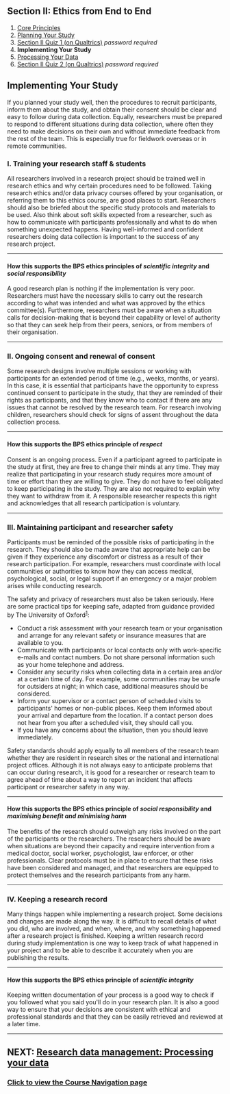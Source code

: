 ## Section II: Ethics from End to End

1. [Core Principles](endto.md)
2. [Planning Your Study](endto-before.md)
3. [Section II Quiz 1 (on Qualtrics)](https://oxfordeducation.eu.qualtrics.com/jfe/form/SV_6DPYZYDwcKEhuWV) *password required*
4. **Implementing Your Study**
5. [Processing Your Data](endto-after.md)
6. [Section II Quiz 2 (on Qualtrics)](https://oxfordeducation.eu.qualtrics.com/jfe/form/SV_6hy3n0uxR65TyV7) *password required*

## Implementing Your Study

If you planned your study well, then the procedures to recruit participants, inform them about the study, and obtain their consent should be clear and easy to follow during data collection. Equally, researchers must be prepared to respond to different situations during data collection, where often they need to make decisions on their own and without immediate feedback from the rest of the team. This is especially true for fieldwork overseas or in remote communities. 

### **I. Training your research staff & students**

All researchers involved in a research project should be trained well in research ethics and why certain procedures need to be followed. Taking research ethics and/or data privacy courses offered by your organisation, or referring them to this ethics course, are good places to start. Researchers should also be briefed about the specific study protocols and materials to be used. Also think about soft skills expected from a researcher, such as how to communicate with participants professionally and what to do when something unexpected happens. Having well-informed and confident researchers doing data collection is important to the success of any research project.

* * *
#### How this supports the BPS ethics principles of _scientific integrity_ and _social responsibility_
A good research plan is nothing if the implementation is very poor. Researchers must have the necessary skills to carry out the research according to what was intended and what was approved by the ethics committee(s). Furthermore, researchers must be aware when a situation calls for decision-making that is beyond their capability or level of authority so that they can seek help from their peers, seniors, or from members of their organisation.
* * *

### **II. Ongoing consent and renewal of consent**

Some research designs involve multiple sessions or working with participants for an extended period of time (e.g., weeks, months, or years). In this case, it is essential that participants have the opportunity to express continued consent to participate in the study, that they are reminded of their rights as participants, and that they know who to contact if there are any issues that cannot be resolved by the research team. For research involving children, researchers should check for signs of assent throughout the data collection process.

* * *
#### How this supports the BPS ethics principle of _respect_
Consent is an ongoing process. Even if a participant agreed to participate in the study at first, they are free to change their minds at any time. They may realize that participating in your research study requires more amount of time or effort than they are willing to give. They do not have to feel obligated to keep participating in the study. They are also not required to explain why they want to withdraw from it. A responsible researcher respects this right and acknowledges that all research participation is voluntary.
* * *

### **III. Maintaining participant and researcher safety**

Participants must be reminded of the possible risks of participating in the research. They should also be made aware that appropriate help can be given if they experience any discomfort or distress as a result of their research participation. For example, researchers must coordinate with local communities or authorities to know how they can access medical, psychological, social, or legal support if an emergency or a major problem arises while conducting research.

The safety and privacy of researchers must also be taken seriously. Here are some practical tips for keeping safe, adapted from guidance provided by The University of Oxford<sup>[1](https://researchsupport.admin.ox.ac.uk/files/bpg01researchersafetypdf)</sup>:

- Conduct a risk assessment with your research team or your organisation and arrange for any relevant safety or insurance measures that are available to you.
- Communicate with participants or local contacts only with work-specific e-mails and contact numbers. Do not share personal information such as your home telephone and address.
- Consider any security risks when collecting data in a certain area and/or at a certain time of day. For example, some communities may be unsafe for outsiders at night; in which case, additional measures should be considered.
- Inform your supervisor or a contact person of scheduled visits to participants' homes or non-public places. Keep them informed about your arrival and departure from the location. If a contact person does not hear from you after a scheduled visit, they should call you.
- If you have any concerns about the situation, then you should leave immediately.

Safety standards should apply equally to all members of the research team whether they are resident in research sites or the national and international project offices. Although it is not always easy to anticipate problems that can occur during research, it is good for a researcher or research team to agree ahead of time about a way to report an incident that affects participant or researcher safety in any way.

* * *
#### How this supports the BPS ethics principle of _social responsibility_ and _maximising benefit and minimising harm_
The benefits of the research should outweigh any risks involved on the part of the participants or the researchers. The researchers should be aware when situations are beyond their capacity and require intervention from a medical doctor, social worker, psychologist, law enforcer, or other professionals. Clear protocols must be in place to ensure that these risks have been considered and managed, and that researchers are equipped to protect themselves and the research participants from any harm.
* * *

### **IV. Keeping a research record**

Many things happen while implementing a research project. Some decisions and changes are made along the way. It is difficult to recall details of what you did, who are involved, and when, where, and why something happened after a research project is finished. Keeping a written research record during study implementation is one way to keep track of what happened in your project and to be able to describe it accurately when you are publishing the results.

* * *
#### How this supports the BPS ethics principle of _scientific integrity_
Keeping written documentation of your process is a good way to check if you followed what you said you'll do in your research plan. It is also a good way to ensure that your decisions are consistent with ethical and professional standards and that they can be easily retrieved and reviewed at a later time.
* * *

## NEXT: [Research data management: Processing your data](endto-after.md)
### [Click to view the Course Navigation page](toc.md)
